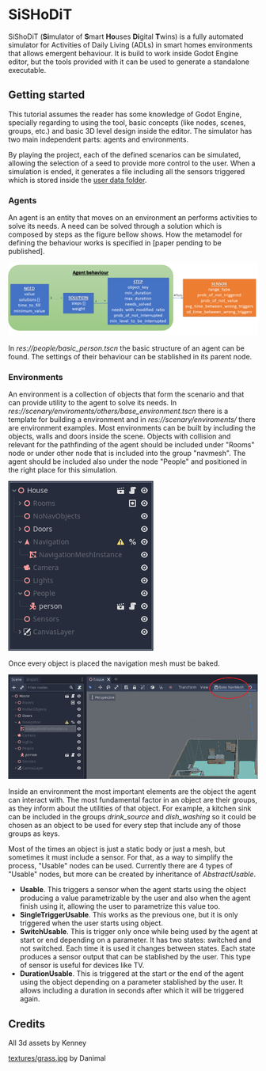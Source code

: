 # SiSHoDiT
SiShoDiT (**Si**mulator of **S**mart **Ho**uses **Di**gital **T**wins) is a fully automated simulator for Activities of Daily Living (ADLs) in smart homes environments that allows emergent behaviour. It is build to work inside Godot Engine editor, but the tools provided with it can be used to generate a standalone executable.

## Getting started
This tutorial assumes the reader has some knowledge of Godot Engine, specially regarding to using the tool, basic concepts (like nodes, scenes, groups, etc.) and basic 3D level design inside the editor. The simulator has two main independent parts: agents and environments.

By playing the project, each of the defined scenarios can be simulated, allowing the selection of a seed to provide more control to the user. When a simulation is ended, it generates a file including all the sensors triggered which is stored inside the [user data folder](https://docs.godotengine.org/es/stable/tutorials/io/data_paths.html).

### Agents
An agent is an entity that moves on an environment an performs activities to solve its needs. A need can be solved through a solution which is composed by steps as the figure bellow shows. How the metamodel for defining the behaviour works is specified in [paper pending to be published].

![Structure](docs/figures/diagram.png)

In *res://people/basic_person.tscn* the basic structure of an agent can be found. The settings of their behaviour can be stablished in its parent node.

### Environments
An environment is a collection of objects that form the scenario and that can provide utility to the agent to solve its needs. In *res://scenary/enviroments/others/base_environment.tscn* there is a template for building a environment and in *res://scenary/enviroments/* there are environment examples. Most environments can be built by including the objects, walls and doors inside the scene. Objects with collision and relevant for the pathfinding of the agent should be included under "Rooms" node or under other node that is included into the group "navmesh". The agent should be included also under the node "People" and positioned in the right place for this simulation.

![Template nodes](docs/figures/environment_template.png)

Once every object is placed the navigation mesh must be baked.

![Bake NavMesh](docs/figures/bake_navmesh.png)

Inside an environment the most important elements are the object the agent can interact with. The most fundamental factor in an object are their groups, as they inform about the utilities of that object. For example, a kitchen sink can be included in the groups *drink_source* and *dish_washing* so it could be chosen as an object to be used for every step that include any of those groups as keys. 

Most of the times an object is just a static body or just a mesh, but sometimes it must include a sensor. For that, as a way to simplify the process, "Usable" nodes can be used. Currently there are 4 types of "Usable" nodes, but more can be created by inheritance of *AbstractUsable*.

- **Usable**. This triggers a sensor when the agent starts using the object producing a value parametrizable by the user and also when the agent finish using it, allowing the user to parametrize this value too.
- **SingleTriggerUsable**. This works as the previous one, but it is only triggered when the user starts using object.
- **SwitchUsable**. This is trigger only once while being used by the agent at start or end depending on a parameter. It has two states: switched and not switched. Each time it is used it changes between states. Each state produces a sensor output that can be stablished by the user. This type of sensor is useful for devices like TV.
- **DurationUsable**. This is triggered at the start or the end of the agent using the object depending on a parameter stablished by the user. It allows including a duration in seconds after which it will be triggered again.


## Credits

All 3d assets by Kenney

[textures/grass.jpg](https://opengameart.org/content/4-cartoony-terrains-textures) by Danimal